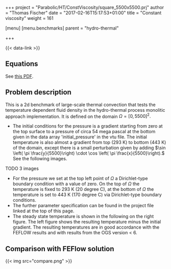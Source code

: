 +++
project = "Parabolic/HT/ConstViscosity/square_5500x5500.prj"
author = "Thomas Fischer"
date = "2017-02-16T15:17:53+01:00"
title = "Constant viscosity"
weight = 161

[menu]
  [menu.benchmarks]
    parent = "hydro-thermal"

+++

{{< data-link >}}

## Equations

See [this PDF](HT-Process.pdf).

## Problem description

This is a 2d benchmark of large-scale thermal convection that tests the temperature dependent fluid density in the hydro-thermal process monolitic approach implementation. It is defined on the domain $\Omega = [0,5500]^2.$

- The initial conditions for the pressure is a gradient starting from zero at the top surface to a pressure of circa 54 mega pascal at the bottom given in the data array 'initial_pressure' in the vtu file. The initial temperature is also almost a gradient from top (293 K) to bottom (443 K) of the domain, except there is a small perturbation given by adding $\sin \left( \pi \frac{y}{5500}\right) \cdot \cos \left( \pi \frac{x}{5500}\right).$ See the following images.

TODO 3 images

- For the pressure we set at the top left point of $\Omega$ a Dirichlet-type boundary condition with a value of zero. On the top of $\Omega$ the temperature is fixed to 293 K (20 degree C), at the bottom  of $\Omega$ the temperature is set to 443 K (170 degree C) via Dirichlet-type boundary conditions.
- The further parameter specification can be found in the project file linked at the top of this page.
- The steady state temperature is shown in the following on the right figure. The left figure shows the resulting temperature minus the initial gradient. The resulting temperatures are in good accordance with the FEFLOW results and with results from the OGS version < 6.

<!-- {{< vis path="Parabolic/HT/ConstViscosity/ConstViscosityThermalConvection_pcs_0_ts_149_t_50000000000.000000.vtu" >}} -->

## Comparison with FEFlow solution

{{< img src="compare.png" >}}
